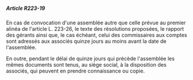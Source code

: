 ##### Article R223-19

En cas de convocation d'une assemblée autre que celle prévue au premier alinéa de l'article L. 223-26, le texte des résolutions proposées, le rapport des gérants ainsi que, le cas échéant, celui des commissaires aux comptes sont adressés aux associés quinze jours au moins avant la date de l'assemblée.

En outre, pendant le délai de quinze jours qui précède l'assemblée les mêmes documents sont tenus, au siège social, à la disposition des associés, qui peuvent en prendre connaissance ou copie.

